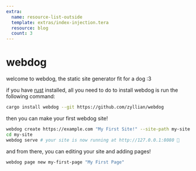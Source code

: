 ```yaml
---
extra:
  name: resource-list-outside
  template: extras/index-injection.tera
  resource: blog
  count: 3
---
```


# webdog

welcome to webdog, the static site generator fit for a dog :3

if you have [rust](https://rust-lang.org) installed, all you need to do to install webdog is run the following command:

```sh
cargo install webdog --git https://github.com/zyllian/webdog
```

then you can make your first webdog site!

```sh
webdog create https://example.com "My First Site!" --site-path my-site
cd my-site
webdog serve # your site is now running at http://127.0.0.1:8080 🥳
```

and from there, you can editing your site and adding pages!

```sh
webdog page new my-first-page "My First Page"
```
